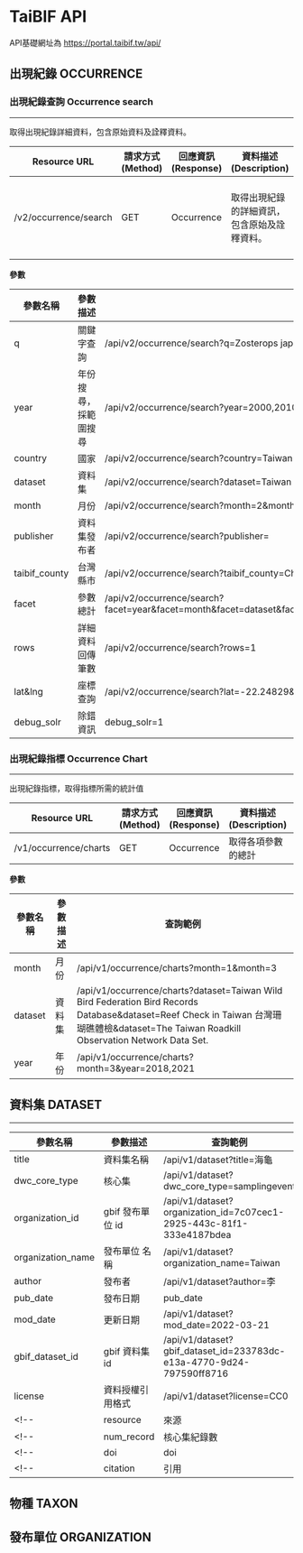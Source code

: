 # TaiBIF API

API基礎網址為
https://portal.taibif.tw/api/

## 出現紀錄 OCCURRENCE

### 出現紀錄查詢 Occurrence search
----
取得出現紀錄詳細資料，包含原始資料及詮釋資料。

|Resource URL|請求方式 (Method)|回應資訊(Response) |  資料描述(Description) | 呼叫參數(Parameters)|
| -------- | -------- | -------- | -------- | -------- | 
|/v2/occurrence/search|GET|Occurrence|取得出現紀錄的詳細資訊，包含原始及詮釋資料。|q, country, dataset, month, publisher, taibif_county, facet, rows,  lat, lng|

**參數**


| 參數名稱 |  參數描述 |查詢範例|
| -------- | -------- | --------  |
| q | 關鍵字查詢 |/api/v2/occurrence/search?q=Zosterops japonicus|
|year| 年份搜尋，採範圍搜尋| /api/v2/occurrence/search?year=2000,2010|
|country|國家|/api/v2/occurrence/search?country=Taiwan|
|dataset|資料集|/api/v2/occurrence/search?dataset=Taiwan Wild Bird Federation Bird Records Database&dataset|
|month|月份|/api/v2/occurrence/search?month=2&month=9|
|publisher|資料集發布者|/api/v2/occurrence/search?publisher=|
|taibif_county|台灣縣市|/api/v2/occurrence/search?taibif_county=Chiayi County|
|facet|參數總計|/api/v2/occurrence/search?facet=year&facet=month&facet=dataset&facet=dataset_id&facet=publisher&facet=country&facet=license&facet=taibif_county|
|rows|詳細資料回傳筆數|/api/v2/occurrence/search?rows=1|
|lat&lng|座標查詢|/api/v2/occurrence/search?lat=-22.24829&lat=-14.21675&lng=-151.29169&lng=-142.59653|
|debug_solr|除錯資訊|debug_solr=1|




### 出現紀錄指標 Occurrence  Chart
----
出現紀錄指標，取得指標所需的統計值

|Resource URL|請求方式 (Method)|回應資訊(Response) |  資料描述(Description) | 呼叫參數(Parameters)|
| -------- | -------- | -------- | -------- | -------- |
|/v1/occurrence/charts|GET|Occurrence|取得各項參數的總計| dataset, year, month |

**參數**

| 參數名稱 |  參數描述 |查詢範例|
| -------- | -------- | --------  |
|month|月份|/api/v1/occurrence/charts?month=1&month=3|
|dataset|資料集|/api/v1/occurrence/charts?dataset=Taiwan Wild Bird Federation Bird Records Database&dataset=Reef Check in Taiwan 台灣珊瑚礁體檢&dataset=The Taiwan Roadkill Observation Network Data Set.|
|year|年份|/api/v1/occurrence/charts?month=3&year=2018,2021|


## 資料集 DATASET
----
| 參數名稱 |  參數描述 |查詢範例|
| -------- | -------- | -------- |
|title|資料集名稱|/api/v1/dataset?title=海龜|
|dwc_core_type|核心集|/api/v1/dataset?dwc_core_type=samplingevent|
|organization_id|gbif 發布單位 id|/api/v1/dataset?organization_id=7c07cec1-2925-443c-81f1-333e4187bdea|
|organization_name|發布單位 名稱|/api/v1/dataset?organization_name=Taiwan|
|author|發布者|/api/v1/dataset?author=李|
|pub_date|發布日期|pub_date|/api/v1/dataset?pub_date=2013-08-12,2020-07-01,/api/v1/dataset?pub_date=2020-07-30
|mod_date|更新日期|/api/v1/dataset?mod_date=2022-03-21|
|gbif_dataset_id|gbif 資料集 id|/api/v1/dataset?gbif_dataset_id=233783dc-e13a-4770-9d24-797590ff8716|
|license|資料授權引用格式|/api/v1/dataset?license=CC0|
<!-- |resource|來源|尚未加入 ipt 或是 gbif| -->
<!-- |num_record|核心集紀錄數|num_record| -->
<!-- |doi|doi|如果有的話| -->
<!-- |citation|引用|| -->

## 物種 TAXON

## 發布單位 ORGANIZATION